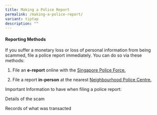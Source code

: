 ```yaml
---
title: Making a Police Report
permalink: /making-a-police-report/
variant: tiptap
description: ""
---
```

<h4>Reporting Methods</h4>
<p>If you suffer a monetary loss or loss of personal information from being
scammed, file a police report immediately. You can do so via these methods:</p>
<ol data-tight="true" class="tight">
<li>
<p>File an <strong>e-report</strong> online with the <a href="https://eservices1.police.gov.sg/phub/eservices/landingpage/police-report" rel="noopener noreferrer nofollow" target="_blank">Singapore Police Force.</a>
</p>
</li>
<li>
<p>File a report <strong>in-person</strong> at the nearest <a href="https://www.police.gov.sg/Contact-Us" rel="noopener noreferrer nofollow" target="_blank">Neighbourhood Police Centre.</a>
</p>
</li>
</ol>
<p></p>
<p>Important Information to have when filing a police report:</p>
<p>Details of the scam</p>
<p>Records of what was transacted</p>